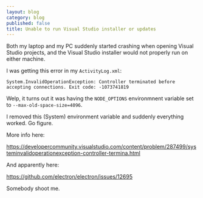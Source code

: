 ```yaml
---
layout: blog
category: blog
published: false
title: Unable to run Visual Studio installer or updates
---
```

Both my laptop and my PC suddenly started crashing when opening Visual Studio projects, and the Visual Studio installer would not properly run on either machine.

I was getting this error in my `ActivityLog.xml`:

    System.InvalidOperationException: Controller terminated before accepting connections. Exit code: -1073741819
    
Welp, it turns out it was having the `NODE_OPTIONS` environmnent variable set to `--max-old-space-size=4096`.

I removed this (System) environment variable and suddenly everything worked. Go figure.

More info here:

https://developercommunity.visualstudio.com/content/problem/287499/systeminvalidoperationexception-controller-termina.html

And apparently here:

https://github.com/electron/electron/issues/12695

Somebody shoot me.